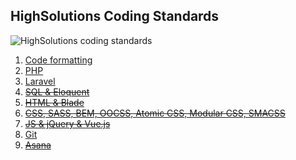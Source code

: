HighSolutions Coding Standards
------------------------------

![HighSolutions coding standards](https://github.com/highsolutions/Standards/blob/master/intro.png?raw=true)

1. [Code formatting](CodeFormatting.md)
1. [PHP](PHP.md)
1. [Laravel](Laravel.md)
1. ~~[SQL & Eloquent](SQL.md)~~
1. ~~[HTML & Blade](HTML.md)~~
1. ~~[CSS, SASS, BEM, OOCSS, Atomic CSS, Modular CSS, SMACSS](CSS.md)~~
1. ~~[JS & jQuery & Vue.js](JavaScript.md)~~
1. [Git](Git.md)
1. ~~[Asana](Asana.md)~~
